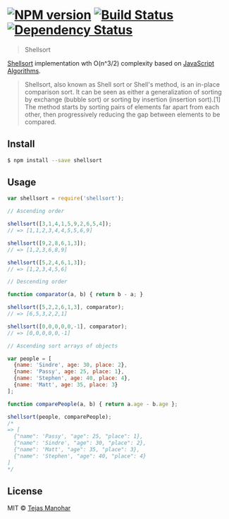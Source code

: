 #  [![NPM version][npm-image]][npm-url] [![Build Status][travis-image]][travis-url] [![Dependency Status][daviddm-url]][daviddm-image]

> Shellsort

[Shellsort](http://en.wikipedia.org/wiki/Shellsort) implementation wth O(n^3/2) complexity based on [JavaScript Algorithms](https://github.com/mgechev/javascript-algorithms).

> Shellsort, also known as Shell sort or Shell's method, is an in-place comparison sort. It can be seen as either a generalization of sorting by exchange (bubble sort) or sorting by insertion (insertion sort).[1] The method starts by sorting pairs of elements far apart from each other, then progressively reducing the gap between elements to be compared.

## Install

```sh
$ npm install --save shellsort
```

## Usage

```js
var shellsort = require('shellsort');

// Ascending order

shellsort([3,1,4,1,5,9,2,6,5,4]);
// => [1,1,2,3,4,4,5,5,6,9]

shellsort([9,2,8,6,1,3]);
// => [1,2,3,6,8,9]

shellsort([5,2,4,6,1,3]);
// => [1,2,3,4,5,6]

// Descending order

function comparator(a, b) { return b - a; }

shellsort([5,2,2,6,1,3], comparator);
// => [6,5,3,2,2,1]

shellsort([0,0,0,0,0,-1], comparator);
// => [0,0,0,0,0,-1]

// Ascending sort arrays of objects

var people = [
  {name: 'Sindre', age: 30, place: 2},
  {name: 'Passy', age: 25, place: 1},
  {name: 'Stephen', age: 40, place: 4},
  {name: 'Matt', age: 35, place: 3}
];

function comparePeople(a, b) { return a.age - b.age };

shellsort(people, comparePeople);
/*
=> [
  {"name": 'Passy', "age": 25, "place": 1},
  {"name": 'Sindre', "age": 30, "place": 2},
  {"name": 'Matt', "age": 35, "place": 3},
  {"name": 'Stephen', "age": 40, "place": 4}
]
*/
```

## License

MIT © [Tejas Manohar](https://tejas.io)


[npm-url]: https://npmjs.org/package/shellsort
[npm-image]: https://badge.fury.io/js/shellsort.svg
[travis-url]: https://travis-ci.org/tejasmanohar/shellsort
[travis-image]: https://travis-ci.org/tejasmanohar/shellsort.svg?branch=master
[daviddm-url]: https://david-dm.org/tejasmanohar/shellsort.svg?theme=shields.io
[daviddm-image]: https://david-dm.org/tejasmanohar/shellsort
